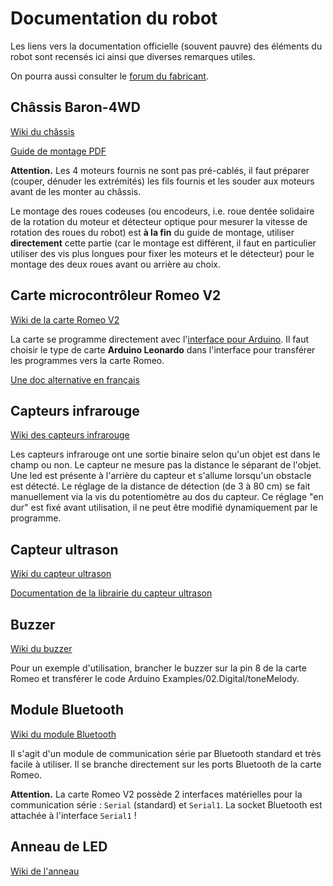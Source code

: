 Documentation du robot
=

Les liens vers la documentation officielle (souvent pauvre) des
éléments du robot sont recensés ici ainsi que diverses remarques
utiles.

On pourra aussi consulter le [forum du fabricant](http://www.dfrobot.com/forum/).

Châssis Baron-4WD
-

[Wiki du châssis](http://www.dfrobot.com/wiki/index.php?title=NEW_A4WD_Mobile_Robot_with_encoder_%28SKU:ROB0025%29)

[Guide de montage PDF](http://www.dfrobot.com/image/data/ROB0025/ROB0025-Instruction%20Mannual%20V2.0.pdf)

**Attention.**  Les 4 moteurs fournis ne sont pas pré-cablés, il faut préparer
  (couper, dénuder les extrémités) les fils fournis et les souder aux
  moteurs avant de les monter au châssis.

Le montage des roues codeuses (ou encodeurs, i.e. roue dentée
solidaire de la rotation du moteur et détecteur optique pour mesurer la
vitesse de rotation des roues du robot) est **à la fin** du guide de montage,
utiliser **directement** cette partie (car le montage est différent,
il faut en particulier utiliser des vis plus longues pour fixer les moteurs et
le détecteur) pour le montage des deux roues avant
ou arrière au choix.

Carte microcontrôleur Romeo V2
-

[Wiki de la carte Romeo V2](http://www.dfrobot.com/wiki/index.php/Romeo_V2-All_in_one_Controller_%28R3%29_%28SKU:DFR0225%29)

La carte se programme directement avec l'[interface pour Arduino](http://arduino.cc/en/Main/Software). Il
faut choisir le type de carte **Arduino Leonardo** dans l'interface pour transférer les
programmes vers la carte Romeo.

[Une doc alternative en français](http://www.3sigma.fr/telechargements/CarteRomeo_Version2_0_v1_1.pdf)

Capteurs infrarouge
-

[Wiki des capteurs infrarouge](http://www.dfrobot.com/wiki/index.php?title=Adjustable_Infrared_Sensor_Switch_%28SKU:SEN0019%29)

Les capteurs infrarouge ont une sortie binaire selon qu'un objet est dans le champ ou
non. Le capteur ne mesure pas la distance le séparant de l'objet. Une led est présente à l'arrière du capteur et s'allume
lorsqu'un obstacle est détecté. Le réglage de la distance de détection
(de 3 à 80 cm) se fait manuellement via la vis du potentiomètre au dos
du capteur. Ce réglage "en dur" est fixé avant utilisation, il ne peut être
modifié dynamiquement par le programme.

Capteur ultrason
-

[Wiki du capteur ultrason](http://www.dfrobot.com/wiki/index.php?title=URM37_V3.2_Ultrasonic_Sensor_%28SKU:SEN0001%29)

[Documentation de la librairie du capteur ultrason](http://milesburton.com/URM37_Ultrasonic_Distance_Measurement_Library)

Buzzer
-

[Wiki du buzzer](http://www.dfrobot.com/wiki/index.php?title=Digital_Buzzer_Module_%28SKU:_DFR0032%29)

Pour un exemple d'utilisation, brancher le buzzer sur la pin 8 de la
carte Romeo et transférer le code Arduino
Examples/02.Digital/toneMelody.

Module Bluetooth
-

[Wiki du module Bluetooth](http://www.dfrobot.com/wiki/index.php?title=DF-BluetoothV3_Bluetooth_module_%28SKU:TEL0026%29)

Il s'agit d'un module de communication série par Bluetooth standard et
très facile à utiliser. Il se
branche directement sur les ports Bluetooth de la carte Romeo.

**Attention.**  La carte Romeo V2 possède 2 interfaces matérielles pour la
  communication série : `Serial` (standard) et `Serial1`. La socket Bluetooth est
  attachée à l'interface `Serial1` !

Anneau de LED
-

[Wiki de l'anneau](http://www.dfrobot.com/wiki/index.php/Light_Disc_%28SKU:DFR0106%29)
